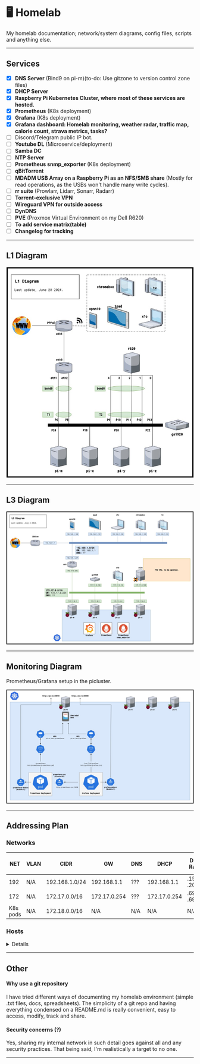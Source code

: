 # 🖥 Homelab 
My homelab documentation; network/system diagrams, config files, scripts and anything else.

--------------------

## Services

- [X] **DNS Server** (Bind9 on pi-m)(to-do: Use gitzone to version control zone files)
- [X] **DHCP Server**
- [X] **Raspberry Pi Kubernetes Cluster, where most of these services are hosted.**
- [X] **Prometheus** (K8s deployment)
- [X] **Grafana** (K8s deployment)
- [X] **Grafana dashboard: Homelab monitoring, weather radar, traffic map, calorie count, strava metrics, tasks?**
- [ ] Discord/Telegram public IP bot.
- [ ] **Youtube DL** (Microservice/deployment)
- [ ] **Samba DC**
- [ ] **NTP Server**
- [ ] **Prometheus snmp_exporter** (K8s deployment)
- [ ] **qBitTorrent**
- [ ] **MDADM USB Array on a Raspberry Pi as an NFS/SMB share** (Mostly for read operations, as the USBs won't handle many write cycles).
- [ ] **rr suite** (Prowlarr, Lidarr, Sonarr, Radarr)
- [ ] **Torrent-exclusive VPN**
- [ ] **Wireguard VPN for outside access**
- [ ] **DynDNS**
- [ ] **PVE** (Proxmox Virtual Environment on my Dell R620)
- [ ] **To add service matrix(table)**
- [ ] **Changelog for tracking**
-------------------

## L1 Diagram

![L1Diagram](diagrams/L1Diagram.jpg)

--------------------

## L3 Diagram

![L3Diagram](diagrams/L3Diagram.jpg)

--------------------

## Monitoring Diagram

Prometheus/Grafana setup in the picluster.

![Monitoring Diagram](diagrams/MonitoringDiagram.jpg)

--------------------

## Addressing Plan

### Networks

<table>
  <thead>
    <tr>
      <th>NET</th>
      <th>VLAN</th>
      <th>CIDR</th>
      <th>GW</th>
      <th>DNS</th>
      <th>DHCP</th>
      <th>DHCP Range</th>
      <th>Static IPs Range</th>
    </tr>
  </thead>
  <tbody>
    <tr>
      <td>192</td>
      <td>N/A</td>
      <td>192.168.1.0/24</td>
      <td>192.168.1.1</td>
      <td>???</td>
      <td>192.168.1.1</td>
      <td>.151 to .200</td>
      <td>.1 to .150</td>
    </tr>
    <tr>
      <td>172</td>
      <td>N/A</td>
      <td>172.17.0.0/16</td>
      <td>172.17.0.254</td>
      <td>???</td>
      <td>172.17.0.254</td>
      <td>.69.0 to .69.255</td>
      <td>.0.1 to .10.255</td>
    </tr>
    <tr>
      <td>K8s pods</td>
      <td>N/A</td>
      <td>172.18.0.0/16</td>
      <td>N/A</td>
      <td>N/A</td>
      <td>N/A</td>
      <td>N/A</td>
      <td>N/A</td>
    </tr>
 </tbody>
</table>

### Hosts

<details>
<table>
  <thead>
    <tr>
      <th>HOSTNAME</th>
      <th>DEVICE</th>
      <th>NIC</th>
      <th>MAC</th>
      <th>BOND/LACP</th>
      <th>IP</th>
      <th>CONNECTED TO</th>
    </tr>
  </thead>
  <tbody>
    <!-- pi-x (k8s worker) -->
    <tr>
      <td>pi-x</td>
      <td rowspan="3">Raspberry Pi 3 B+</td>
      <td>eth0</td>
      <td>b8:27:eb:d5:c0:15</td>
      <td>N/A</td>
      <td>172.17.0.2</td>
      <td>gs1920 P18</td>
    </tr>
    <!-- pi-y (k8s worker) -->
    <tr>
      <td>pi-y</td>
      <td>eth0</td>
      <td>b8:27:eb:57:ef:a8</td>
      <td>N/A</td>
      <td>172.17.0.3</td>
      <td>gs1920 P20</td>
    </tr>
    <!-- pi-z (k8s worker) -->
    <tr>
      <td>pi-z</td>
      <td>eth0</td>
      <td>b8:27:eb:be:ae:a3</td>
      <td>N/A</td>
      <td>172.17.0.4</td>
      <td>gs1920 P22</td>
    </tr>
    <!-- pi-m (k8s master) -->
    <tr>
      <td>pi-m</td>
      <td>Raspberry Pi 5 8GB</td>
      <td>eth0</td>
      <td>2c:cf:67:26:4a:55</td>
      <td>N/A</td>
      <td>172.17.0.1</td>
      <td>gs1920 P24</td>
    </tr>
   <!-- Z10 -->
    <tr>
      <td rowspan="3">z10</td>
      <td rowspan="3">My Workstation</td>
      <td>NICX</td>
      <td>00-00-00-00-00-00</td>
      <td>N/A</td>
      <td>172.17.0.10</td>
      <td>gs1920 PX</td>
    </tr>
    <tr>
      <td>NIC2</td>
      <td>00-00-00-00-00-04</td>
      <td>N/A</td>
      <td>X</td>
      <td>gs1920 PX</td>
    </tr>
    <tr>
      <td>NIC3</td>
      <td>00-00-00-00-00-04</td>
      <td>N/A</td>
      <td>X</td>
      <td>gs1920 PX</td>
    </tr>
    <!-- ERX -->
    <tr>
      <td rowspan="5">erx</td>
      <td rowspan="5">UbiQuiti EdgeRouter X</td>
      <td>ETH0</td>
      <td>00-00-00-00-00-03</td>
      <td>N/A</td>
      <td>X</td>
      <td>3505vw ETH1</td>
    </tr>
    <tr>
      <td>ETH1</td>
      <td>00-00-00-00-00-04</td>
      <td rowspan="2">bond0</td>
	  <td>N/A</td>
      <td>gs1920 P6</td>
    </tr>
    <tr>
      <td>ETH2</td>
      <td>00-00-00-00-00-05</td>
      <td>N/A</td>
      <td>gs1920 P8</td>
    </tr>
    <tr>
      <td>ETH3</td>
      <td>00-00-00-00-00-05</td>
      <td>N/A</td>
      <td>X</td>
      <td>gs1920 PX</td>
    </tr>
    <tr>
      <td>ETH4</td>
      <td>00-00-00-00-00-05</td>
      <td>N/A</td>
      <td>X</td>
      <td>gs1920 PX</td>
    </tr>
    <!-- 3505VW -->
    <tr>
      <td rowspan="4">3505vw</td>
      <td rowspan="4">HGU Askey 3505VW</td>
      <td>ETH1</td>
      <td>00-00-00-00-00-03</td>
      <td>N/A</td>
      <td>X</td>
      <td>X</td>
    </tr>
    <tr>
      <td>ETH2</td>
      <td>00-00-00-00-00-04</td>
      <td>N/A</td>
      <td>X</td>
      <td>X</td>
    </tr>
    <tr>
      <td>ETH3</td>
      <td>00-00-00-00-00-05</td>
      <td>N/A</td>
      <td>X</td>
      <td>X</td>
    </tr>
    <tr>
      <td>ETH4</td>
      <td>00-00-00-00-00-05</td>
      <td>N/A</td>
      <td>X</td>
      <td>X</td>
    </tr>
    <!-- R620 -->
    <tr>
      <td rowspan="5">r620</td>
      <td rowspan="5">Dell PowerEdge R620</td>
      <td>NIC1</td>
      <td>00-00-00-00-00-00</td>
      <td>N/A</td>
      <td>172.17.0.100</td>
      <td>XX</td>
    </tr>
    <tr>
      <td>NIC2</td>
      <td>00-00-00-00-00-04</td>
      <td>N/A</td>
      <td>X</td>
      <td>XX</td>
    </tr>
    <tr>
      <td>NIC3</td>
      <td>00-00-00-00-00-05</td>
      <td>N/A</td>
      <td>X</td>
      <td>XX</td>
    </tr>
    <tr>
      <td>NIC4</td>
      <td>00-00-00-00-00-05</td>
      <td>N/A</td>
      <td>X</td>
      <td>XX</td>
    </tr>
    <tr>
      <td>NIC5</td>
      <td>00-00-00-00-00-05</td>
      <td>N/A</td>
      <td>X</td>
      <td>XX</td>
    </tr>
    <!-- GS1920 -->
    <tr>
      <td>gs1920</td>
      <td>ZyXEL GS1920-24</td>
      <td>NICX</td>
      <td>00-00-00-00-00-00</td>
      <td>N/A</td>
      <td>172.17.0.253</td>
      <td>XX</td>
    </tr>
  </tbody>
</table>
</details>

--------------------

## Other

#### Why use a git repository

I have tried different ways of documenting my homelab environment (simple .txt files, docs, spreadsheets). The simplicity of a git repo and having everything condensed on a README.md is really convenient, easy to access, modify, track and share.

#### Security concerns (?)

Yes, sharing my internal network in such detail goes against all and any security practices. That being said, I'm realistically a target to no one.

--------------------
